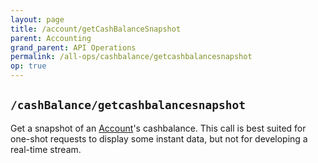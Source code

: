 ```yaml
---
layout: page
title: /account/getCashBalanceSnapshot
parent: Accounting
grand_parent: API Operations
permalink: /all-ops/cashbalance/getcashbalancesnapshot
op: true
---
```


<script>
    window.addEventListener('load', () => {
        const TDV = Symbol.for('tdv-docs');
        window[TDV].defineTryit({
            name: 'getCashBalanceSnapshot',
            endpoint: '/account/getCashBalanceSnapshot',
            method: 'POST',
            params: {
                accountId: 0
            }
        });
        window[TDV].buildCallouts(
            window[TDV].buildCallouts.defaultAuthWarning,
            {
                selector: '#no-polling',
                title: 'WARNING:',
                theme: 'grey',
                message: `Although it may be tempting to poll this endpoint to find an account's Open P&L, this is an anti-pattern. Because we limit requests by frequency, eventually polling for P&L <em>will</em> break your application. This operation should be used sparingly, to fill out a one-time report for an account, or to peek at an account's balance in a manner that would be called infrequently.<br/>If you want to track Open P&L in real-time, see <a style="color:black;" href="{{site.baseurl}}">this operation</a>`,
                showWhen() {
                    return true;
                }
            }
        );
    });
</script>

## `/cashBalance/getcashbalancesnapshot`
Get a snapshot of an [Account]({{site.baseurl}}/entity-system/entity-index/Account)'s cashbalance. This call is best suited for one-shot requests to display some instant data, but not for developing a real-time stream.
<div id="no-polling"></div>